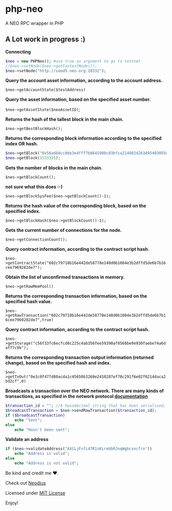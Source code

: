 # php-neo
A NEO RPC wrapper in PHP

## A Lot work in progress :)

**Connecting**
```php
$neo = new PHPNeo(); #use true as argument to go to testnet
//$neo->setNode($neo->getFastestNode());
$neo->setNode("http://seed5.neo.org:10332");
```

**Query the account asset information, according to the account address.**

```$neo->getAccountState($testAddress)```

**Query the asset information, based on the specified asset number.**

```$neo->getAssetState($neoAssetID)```;

**Returns the hash of the tallest block in the main chain.**

```$neo->getBestBlockHash();```

**Returns the corresponding block information according to the specified index OR hash.**
```php
$neo->getBlock("0x56adb8cc0de3e4fff7b8641988c83bfca214802d263495403055efdd437234c4");
$neo->getBlock(1533325);
```

**Gets the number of blocks in the main chain.**

```$neo->getBlockCount();```

**not sure what this does :-)**

```$neo->getBlockSysFee($neo->getBlockCount()-1);```

**Returns the hash value of the corresponding block, based on the specified index.**

```$neo->getBlockHash($neo->getBlockCount()-1);```

**Gets the current number of connections for the node.**

```$neo->getConnectionCount();```

**Query contract information, according to the contract script hash.**

```$neo->getContractState("602c79718b16e442de58778e148d0b1084e3b2dffd5de6b7b16cee7969282de7");```

**Obtain the list of unconfirmed transactions in memory.**

```$neo->getRawMemPool()```

**Returns the corresponding transaction information, based on the specified hash value.**

```$neo->getRawTransaction("602c79718b16e442de58778e148d0b1084e3b2dffd5de6b7b16cee7969282de7",true)```

**Query contract information, according to the contract script hash.**

```$neo->getStorage("c56f33fc6ecfcd0c225c4ab356fee59390af8560be0e930faebe74a6daff7c9b");```

**Returns the corresponding transaction output information (returned change), based on the specified hash and index.**

```$neo->getTxOut("0e3c0f477d80acda1c45650b3260e2410287ef78c291f6e02f0214daca2bd2cf",0)```

**Broadcasts a transaction over the NEO network. There are many kinds of transactions, as specified in the network protocol [documentation](http://docs.neo.org/en-us/node/network-protocol.html)**
```php
$transaction_id = ""; //A hexadecimal string that has been serialized, after the signed transaction in the program.
$broadcastTransaction = $neo->sendRawTransaction($transaction_id);
if ($broadcastTransaction)
	echo "Sent";
else
	echo "Hasn't been sent";
```

**Validate an address**
```php
if ($neo->validateAddress("AXCLjFvfi47R1sKLrebbRJnqWgbcsncfro"))
	echo "Address is valid";
else
	echo "Address is not valid";
```

Be kind and credit me ❤️.

Check out [Neodius](https://github.com/ITSVision/Neodius)

Licensed under [MIT License](License)

Enjoy!
